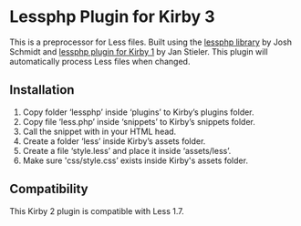 # Lessphp Plugin for Kirby 3

This is a preprocessor for Less files. Built using the [lessphp library](https://github.com/oyejorge/less.php) by Josh Schmidt and [lessphp plugin for Kirby 1](https://github.com/janstieler/kirby-lessphp) by Jan Stieler. This plugin will automatically process Less files when changed.

## Installation

1. Copy folder ‘lessphp’ inside ‘plugins’ to Kirby’s plugins folder.
2. Copy file ‘less.php’ inside ‘snippets’ to Kirby’s snippets folder.
3. Call the snippet with <?php snippet('less') ?> in your HTML head.
4. Create a folder ‘less’ inside Kirby’s assets folder.
5. Create a file ‘style.less’ and place it inside ‘assets/less’.
6. Make sure 'css/style.css’ exists inside Kirby's assets folder.

## Compatibility

This Kirby 2 plugin is compatible with Less 1.7.

